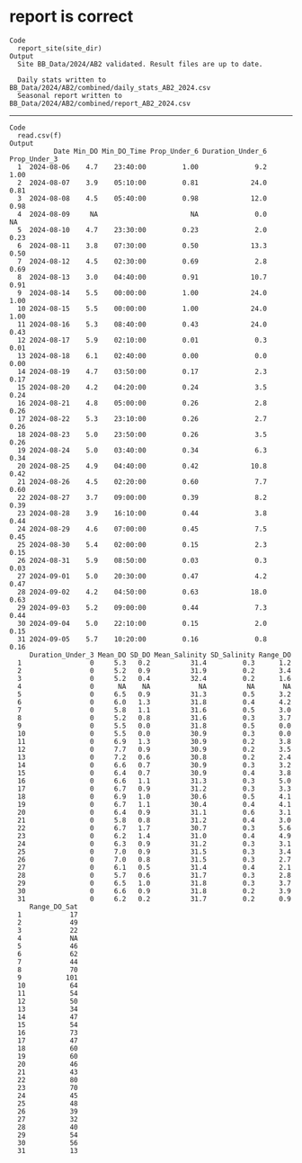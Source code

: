 # report is correct

    Code
      report_site(site_dir)
    Output
      Site BB_Data/2024/AB2 validated. Result files are up to date.
      
      Daily stats written to BB_Data/2024/AB2/combined/daily_stats_AB2_2024.csv
      Seasonal report written to BB_Data/2024/AB2/combined/report_AB2_2024.csv

---

    Code
      read.csv(f)
    Output
               Date Min_DO Min_DO_Time Prop_Under_6 Duration_Under_6 Prop_Under_3
      1  2024-08-06    4.7    23:40:00         1.00              9.2         1.00
      2  2024-08-07    3.9    05:10:00         0.81             24.0         0.81
      3  2024-08-08    4.5    05:40:00         0.98             12.0         0.98
      4  2024-08-09     NA                       NA              0.0           NA
      5  2024-08-10    4.7    23:30:00         0.23              2.0         0.23
      6  2024-08-11    3.8    07:30:00         0.50             13.3         0.50
      7  2024-08-12    4.5    02:30:00         0.69              2.8         0.69
      8  2024-08-13    3.0    04:40:00         0.91             10.7         0.91
      9  2024-08-14    5.5    00:00:00         1.00             24.0         1.00
      10 2024-08-15    5.5    00:00:00         1.00             24.0         1.00
      11 2024-08-16    5.3    08:40:00         0.43             24.0         0.43
      12 2024-08-17    5.9    02:10:00         0.01              0.3         0.01
      13 2024-08-18    6.1    02:40:00         0.00              0.0         0.00
      14 2024-08-19    4.7    03:50:00         0.17              2.3         0.17
      15 2024-08-20    4.2    04:20:00         0.24              3.5         0.24
      16 2024-08-21    4.8    05:00:00         0.26              2.8         0.26
      17 2024-08-22    5.3    23:10:00         0.26              2.7         0.26
      18 2024-08-23    5.0    23:50:00         0.26              3.5         0.26
      19 2024-08-24    5.0    03:40:00         0.34              6.3         0.34
      20 2024-08-25    4.9    04:40:00         0.42             10.8         0.42
      21 2024-08-26    4.5    02:20:00         0.60              7.7         0.60
      22 2024-08-27    3.7    09:00:00         0.39              8.2         0.39
      23 2024-08-28    3.9    16:10:00         0.44              3.8         0.44
      24 2024-08-29    4.6    07:00:00         0.45              7.5         0.45
      25 2024-08-30    5.4    02:00:00         0.15              2.3         0.15
      26 2024-08-31    5.9    08:50:00         0.03              0.3         0.03
      27 2024-09-01    5.0    20:30:00         0.47              4.2         0.47
      28 2024-09-02    4.2    04:50:00         0.63             18.0         0.63
      29 2024-09-03    5.2    09:00:00         0.44              7.3         0.44
      30 2024-09-04    5.0    22:10:00         0.15              2.0         0.15
      31 2024-09-05    5.7    10:20:00         0.16              0.8         0.16
         Duration_Under_3 Mean_DO SD_DO Mean_Salinity SD_Salinity Range_DO
      1                 0     5.3   0.2          31.4         0.3      1.2
      2                 0     5.2   0.9          31.9         0.2      3.4
      3                 0     5.2   0.4          32.4         0.2      1.6
      4                 0      NA    NA            NA          NA       NA
      5                 0     6.5   0.9          31.3         0.5      3.2
      6                 0     6.0   1.3          31.8         0.4      4.2
      7                 0     5.8   1.1          31.6         0.5      3.0
      8                 0     5.2   0.8          31.6         0.3      3.7
      9                 0     5.5   0.0          31.8         0.5      0.0
      10                0     5.5   0.0          30.9         0.3      0.0
      11                0     6.9   1.3          30.9         0.2      3.8
      12                0     7.7   0.9          30.9         0.2      3.5
      13                0     7.2   0.6          30.8         0.2      2.4
      14                0     6.6   0.7          30.9         0.3      3.2
      15                0     6.4   0.7          30.9         0.4      3.8
      16                0     6.6   1.1          31.3         0.3      5.0
      17                0     6.7   0.9          31.2         0.3      3.3
      18                0     6.9   1.0          30.6         0.5      4.1
      19                0     6.7   1.1          30.4         0.4      4.1
      20                0     6.4   0.9          31.1         0.6      3.1
      21                0     5.8   0.8          31.2         0.4      3.0
      22                0     6.7   1.7          30.7         0.3      5.6
      23                0     6.2   1.4          31.0         0.4      4.9
      24                0     6.3   0.9          31.2         0.3      3.1
      25                0     7.0   0.9          31.5         0.3      3.4
      26                0     7.0   0.8          31.5         0.3      2.7
      27                0     6.1   0.5          31.4         0.4      2.1
      28                0     5.7   0.6          31.7         0.3      2.8
      29                0     6.5   1.0          31.8         0.3      3.7
      30                0     6.6   0.9          31.8         0.2      3.9
      31                0     6.2   0.2          31.7         0.2      0.9
         Range_DO_Sat
      1            17
      2            49
      3            22
      4            NA
      5            46
      6            62
      7            44
      8            70
      9           101
      10           64
      11           54
      12           50
      13           34
      14           47
      15           54
      16           73
      17           47
      18           60
      19           60
      20           46
      21           43
      22           80
      23           70
      24           45
      25           48
      26           39
      27           32
      28           40
      29           54
      30           56
      31           13

